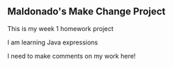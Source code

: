 ## Maldonado's Make Change Project
This is my week 1 homework project

I am learning Java expressions

I need to make comments on my work here!